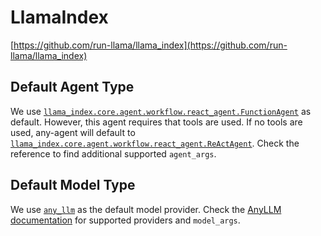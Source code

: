# LlamaIndex

[https://github.com/run-llama/llama_index](https://github.com/run-llama/llama_index)

## Default Agent Type

We use [`llama_index.core.agent.workflow.react_agent.FunctionAgent`](https://docs.llamaindex.ai/en/stable/api_reference/agent/#llama_index.core.agent.workflow.FunctionAgent) as default.
However, this agent requires that tools are used. If no tools are used, any-agent will default to [`llama_index.core.agent.workflow.react_agent.ReActAgent`](https://docs.llamaindex.ai/en/stable/api_reference/agent/#llama_index.core.agent.workflow.ReActAgent).
Check the reference to find additional supported `agent_args`.

## Default Model Type

We use [`any_llm`](https://mozilla-ai.github.io/any-llm/) as the default model provider.
Check the [AnyLLM documentation](https://mozilla-ai.github.io/any-llm/) for supported providers and `model_args`.
